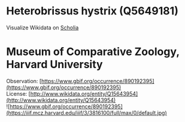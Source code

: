 
Heterobrissus hystrix (Q5649181)
================================
  
Visualize Wikidata on [Scholia](https://scholia.toolforge.org/taxon/Q5649181)
# Museum of Comparative Zoology, Harvard University
  
Observation: [https://www.gbif.org/occurrence/890192395](https://www.gbif.org/occurrence/890192395)  
License: [http://www.wikidata.org/entity/Q15643954](http://www.wikidata.org/entity/Q15643954)  
![https://www.gbif.org/occurrence/890192395](https://iiif.mcz.harvard.edu/iiif/3/3816100/full/max/0/default.jpg)